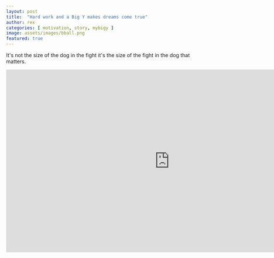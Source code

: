```yaml
---
layout: post
title:  "Hard work and a Big Y makes dreams come true"
author: rex
categories: [ motivation, story, mybigy ]
image: assets/images/bball.png
featured: true
---
```

It's not the size of the dog in the fight it's the size of the fight in the dog that matters.
<p><iframe width="891" height="501" src="https://www.youtube.com/embed/diK_98r3n40" frameborder="0" allow="accelerometer; autoplay; encrypted-media; gyroscope; picture-in-picture" allowfullscreen></iframe></p>